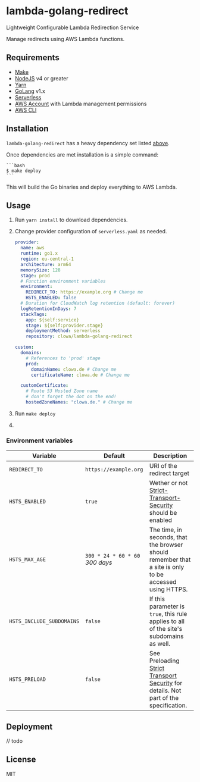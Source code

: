 # lambda-golang-redirect

Lightweight Configurable Lambda Redirection Service

Manage redirects using AWS Lambda functions.

## Requirements

- [Make](https://www.gnu.org/software/make/manual/make.html)
- [NodeJS](https://nodejs.org/en/download/package-manager/) v4 or greater
- [Yarn](https://yarnpkg.com/getting-started/install)
- [GoLang](https://golang.org/doc/install) v1.x
- [Serverless](https://serverless.com/framework/docs/providers/aws/guide/installation/)
- [AWS Account](https://aws.amazon.com/premiumsupport/knowledge-center/create-and-activate-aws-account/) with Lambda management permissions
- [AWS CLI](https://docs.aws.amazon.com/cli/latest/userguide/cli-chap-install.html)

## Installation

`lambda-golang-redirect` has a heavy dependency set listed [above](#requirements).

Once dependencies are met installation is a simple command:

    ```bash
    $ make deploy
    ```

This will build the Go binaries and deploy everything to AWS Lambda.

## Usage

1. Run `yarn install` to download dependencies.
2. Change provider configuration of `serverless.yaml` as needed.

   ```yaml
   provider:
     name: aws
     runtime: go1.x
     region: eu-central-1
     architecture: arm64
     memorySize: 128
     stage: prod
     # Function environment variables
     environment:
       REDIRECT_TO: https://example.org # Change me
       HSTS_ENABLED: false
     # Duration for CloudWatch log retention (default: forever)
     logRetentionInDays: 7
     stackTags:
       app: ${self:service}
       stage: ${self:provider.stage}
       deploymentMethod: serverless
       repository: clowa/lambda-golang-redirect

   custom:
     domains:
       # References to 'prod' stage
       prod:
         domainName: clowa.de # Change me
         certificateName: clowa.de # Change me

     customCertificate:
       # Route 53 Hosted Zone name
       # don't forget the dot on the end!
       hostedZoneNames: "clowa.de." # Change me
   ```

3. Run `make deploy`
4.

### Environment variables

| Variable                  | Default                         | Description                                                                                                                                                                                                      |
| ------------------------- | ------------------------------- | ---------------------------------------------------------------------------------------------------------------------------------------------------------------------------------------------------------------- |
| `REDIRECT_TO`             | `https://example.org`           | URI of the redirect target                                                                                                                                                                                       |
| `HSTS_ENABLED`            | `true`                          | Wether or not [Strict-Transport-Security](https://developer.mozilla.org/en-US/docs/Web/HTTP/Headers/Strict-Transport-Security) should be enabled                                                                 |
| `HSTS_MAX_AGE`            | `300 * 24 * 60 * 60` _300 days_ | The time, in seconds, that the browser should remember that a site is only to be accessed using HTTPS.                                                                                                           |
| `HSTS_INCLUDE_SUBDOMAINS` | `false`                         | If this parameter is `true`, this rule applies to all of the site's subdomains as well.                                                                                                                          |
| `HSTS_PRELOAD`            | `false`                         | See Preloading [Strict Transport Security](https://developer.mozilla.org/en-US/docs/Web/HTTP/Headers/Strict-Transport-Security#preloading_strict_transport_security) for details. Not part of the specification. |

## Deployment

// todo

## License

MIT
